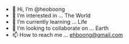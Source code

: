 - 👋 Hi, I’m @heoboong
- 👀 I’m interested in ... The World
- 🌱 I’m currently learning ... Life
- 💞️ I’m looking to collaborate on ... Earth
- 📫 How to reach me ... ehboong@gmail.com

<!---
heoboong/heoboong is a ✨ special ✨ repository because its `README.md` (this file) appears on your GitHub profile.
You can click the Preview link to take a look at your changes.
--->
